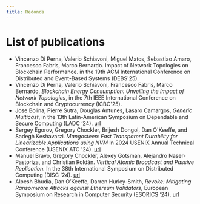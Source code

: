 ```yaml
---
title: Redonda
---
```

# List of publications

* Vincenzo Di Perna, Valerio Schiavoni, Miguel Matos, Sebastiao Amaro, Francesco Fabris, Marco Bernardo. Impact of Network Topologies on Blockchain Performance. in the 19th ACM International Conference on Distributed and Event-Based Systems (DEBS'25).
* Vincenzo Di Perna, Valerio Schiavoni, Francesco Fabris, Marco Bernardo, *Blockchain Energy Consumption: Unveiling the Impact of Network Topologies*, in the 7th IEEE International Conference on Blockchain and Cryptocurrency (ICBC'25).
* Jose Bolina, Pierre Sutra,  Douglas Antunes,  Lasaro Camargos, *Generic Multicast*, in the 13th Latin-American Symposium on Dependable and Secure Computing  (LADC ‘24). [url](https://hal.science/hal-04909501)
* Sergey Egorov, Gregory Chockler, Brijesh Dongol, Dan O'Keeffe, and Sadegh Keshavarzi. *Mangosteen: Fast Transparent Durability for Linearizable Applications using NVM* In 2024 USENIX Annual Technical Conference (USENIX ATC '24). [url](https://www.usenix.org/conference/atc24/presentation/egorov)
* Manuel Bravo, Gregory Chockler, Alexey Gotsman, Alejandro Naser-Pastoriza, and Christian Roldán. *Vertical Atomic Broadcast and Passive Replication.* In the 38th International Symposium on Distributed Computing (DISC '24). [url](https://drops.dagstuhl.de/entities/document/10.4230/LIPIcs.DISC.2024.10)
* Alpesh Bhudia, Dan O’Keeffe, Darren Hurley-Smith, *Revoke: Mitigating Ransomware Attacks against Ethereum Validators*, European Symposium on Research in Computer Security (ESORICS ‘24). [url](https://pure.royalholloway.ac.uk/en/publications/revoke-mitigating-ransomware-attacks-against-ethereum-validators)

